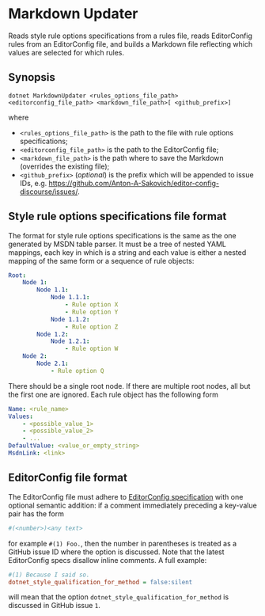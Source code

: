 # Markdown Updater

Reads style rule options specifications from a rules file, reads EditorConfig rules from
an EditorConfig file, and builds a Markdown file reflecting which values are selected for
which rules.

## Synopsis

```
dotnet MarkdownUpdater <rules_options_file_path> <editorconfig_file_path> <markdown_file_path>[ <github_prefix>]
```

where

* `<rules_options_file_path>` is the path to the file with rule options specifications;
* `<editorconfig_file_path>` is the path to the EditorConfig file;
* `<markdown_file_path>` is the path where to save the Markdown (overrides the existing file);
* `<github_prefix>` (_optional_) is the prefix which will be appended to issue IDs, e.g. https://github.com/Anton-A-Sakovich/editor-config-discourse/issues/.

## Style rule options specifications file format

The format for style rule options specifications is the same as the one generated by MSDN
table parser. It must be a tree of nested YAML mappings, each key in which is a string and
each value is either a nested mapping of the same form or a sequence of rule objects:

```yaml
Root:
    Node 1:
        Node 1.1:
            Node 1.1.1:
                - Rule option X
                - Rule option Y
            Node 1.1.2:
                - Rule option Z
        Node 1.2:
            Node 1.2.1:
                - Rule option W
    Node 2:
        Node 2.1:
            - Rule option Q
```

There should be a single root node. If there are multiple root nodes, all but the first one are ignored.
Each rule object has the following form

```yaml
Name: <rule_name>
Values:
    - <possible_value_1>
    - <possible_value_2>
    - ...
DefaultValue: <value_or_empty_string>
MsdnLink: <link>
```

## EditorConfig file format

The EditorConfig file must adhere to [EditorConfig specification](https://spec.editorconfig.org/) with one
optional semantic addition: if a comment immediately preceding a key-value pair has the form

```ini
#(<number>)<any text>
```

for example `#(1) Foo.`, then the number in parentheses is treated as a GitHub issue ID where the option
is discussed. Note that the latest EditorConfig specs disallow inline comments. A full example:

```ini
#(1) Because I said so.
dotnet_style_qualification_for_method = false:silent
```

will mean that the option `dotnet_style_qualification_for_method` is discussed in GitHub issue `1`.
